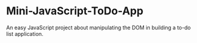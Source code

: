 # Mini-JavaScript-ToDo-App
An easy JavaScript project about manipulating the DOM in building a to-do list application.

